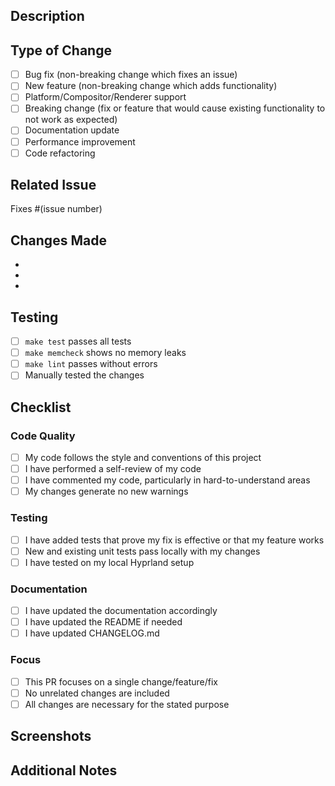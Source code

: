 ## Description
<!-- Provide a brief description of the changes in this PR -->

## Type of Change
<!-- Check the one that applies -->
- [ ] Bug fix (non-breaking change which fixes an issue)
- [ ] New feature (non-breaking change which adds functionality)
- [ ] Platform/Compositor/Renderer support
- [ ] Breaking change (fix or feature that would cause existing functionality to not work as expected)
- [ ] Documentation update
- [ ] Performance improvement
- [ ] Code refactoring

## Related Issue
<!-- Link to related issue if applicable -->
Fixes #(issue number)

## Changes Made
<!-- List the key changes -->
- 
- 
- 

## Testing
<!-- Describe the tests you ran -->
- [ ] `make test` passes all tests
- [ ] `make memcheck` shows no memory leaks  
- [ ] `make lint` passes without errors
- [ ] Manually tested the changes

## Checklist
<!-- Ensure you've completed all items -->

### Code Quality
- [ ] My code follows the style and conventions of this project
- [ ] I have performed a self-review of my code
- [ ] I have commented my code, particularly in hard-to-understand areas
- [ ] My changes generate no new warnings

### Testing
- [ ] I have added tests that prove my fix is effective or that my feature works
- [ ] New and existing unit tests pass locally with my changes
- [ ] I have tested on my local Hyprland setup

### Documentation
- [ ] I have updated the documentation accordingly
- [ ] I have updated the README if needed
- [ ] I have updated CHANGELOG.md

### Focus
- [ ] This PR focuses on a single change/feature/fix
- [ ] No unrelated changes are included
- [ ] All changes are necessary for the stated purpose

## Screenshots
<!-- If applicable, add screenshots to help explain your changes -->

## Additional Notes
<!-- Any additional information that might be helpful for reviewers -->